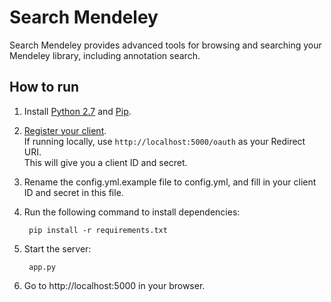 # Search Mendeley
Search Mendeley provides advanced tools for browsing and searching your Mendeley library, including annotation search.

## How to run ##

1. Install [Python 2.7](https://www.python.org/) and [Pip](https://pip.pypa.io/en/latest/).

2. [Register your client](https://dev.mendeley.com/reference/topics/application_registration.html).  
If running locally, use `http://localhost:5000/oauth` as your  Redirect URI.  
This will give you a client ID and secret.

3. Rename the config.yml.example file to config.yml, and fill in your client ID and secret in this file.

4. Run the following command to install dependencies:

        pip install -r requirements.txt

5. Start the server:

		app.py

6. Go to http://localhost:5000 in your browser.
